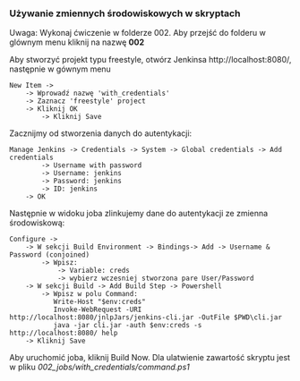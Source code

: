 ### Używanie zmiennych środowiskowych w skryptach

Uwaga: Wykonaj ćwiczenie w folderze 002. Aby przejść do folderu w glównym menu kliknij na nazwę <b>002</b>

Aby stworzyć projekt typu freestyle, otwórz Jenkinsa http://localhost:8080/, następnie w gównym menu 
    
    New Item ->
        -> Wprowadź nazwę 'with_credentials'
        -> Zaznacz 'freestyle' project
        -> Kliknij OK
            -> Kliknij Save

Zacznijmy od stworzenia danych do autentykacji:

    Manage Jenkins -> Credentials -> System -> Global credentials -> Add credentials
            -> Username with password
            -> Username: jenkins
            -> Password: jenkins
            -> ID: jenkins
        -> OK
 
Następnie w widoku joba zlinkujemy dane do autentykacji ze zmienna środowiskową:

    Configure ->
        -> W sekcji Build Environment -> Bindings-> Add -> Username & Password (conjoined)
            -> Wpisz:
                -> Variable: creds
                -> wybierz wczesniej stworzona pare User/Password
        -> W sekcji Build -> Add Build Step -> Powershell
            -> Wpisz w polu Command:
               Write-Host "$env:creds"
               Invoke-WebRequest -URI  http://localhost:8080/jnlpJars/jenkins-cli.jar -OutFile $PWD\cli.jar
               java -jar cli.jar -auth $env:creds -s http://localhost:8080/ help
        -> Kliknij Save

Aby uruchomić joba, kliknij Build Now.
Dla ulatwienie zawartość skryptu jest w pliku <i>002_jobs/with_credentials/command.ps1</i>

